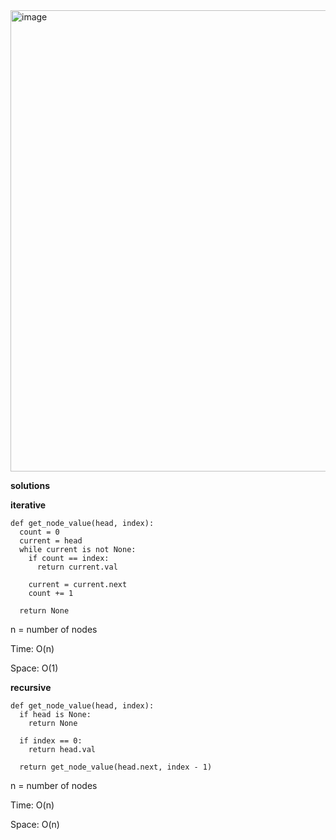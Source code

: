 <img width="738" alt="image" src="https://user-images.githubusercontent.com/12803690/229403134-af835120-9e42-4d0d-9392-299f1506cf15.png">

**solutions**

**iterative**
```
def get_node_value(head, index):
  count = 0
  current = head
  while current is not None:
    if count == index:
      return current.val
    
    current = current.next
    count += 1
    
  return None
```
n = number of nodes

Time: O(n)

Space: O(1)

**recursive**
```
def get_node_value(head, index):
  if head is None:
    return None
  
  if index == 0:
    return head.val
  
  return get_node_value(head.next, index - 1)
```
n = number of nodes

Time: O(n)

Space: O(n)
